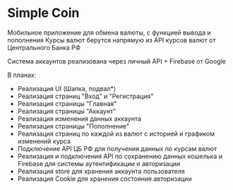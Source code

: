 # Simple Coin

Мобильное приложение для обмена валюты, с функцией вывода и пополнения
Курсы валют берутся напрямую из API курсов валют от Центрального Банка РФ

Система аккаунтов реализована через личный API + Firebase от Google

В планах:

- Реализация UI (Шапка, подвал*)
- Реализация страниц "Вход" и "Регистрация"
- Реализация страницы "Главная"
- Реализация страницы "Аккаунт"
- Реализация изменения данных аккаунта
- Реализация страницы "Пополнение"
- Реализация страниц по каждой из валют с историей и графиком изменений курса
- Подключение API ЦБ РФ для получения данных по курсам валют
- Реализация и подключения API по сохранению данных кошелька и Firebase для системы аутентификации и авторизации
- Реализация store для хранения аккаунта пользователя
- Реализация Cookie для хранения состояния авторизации
